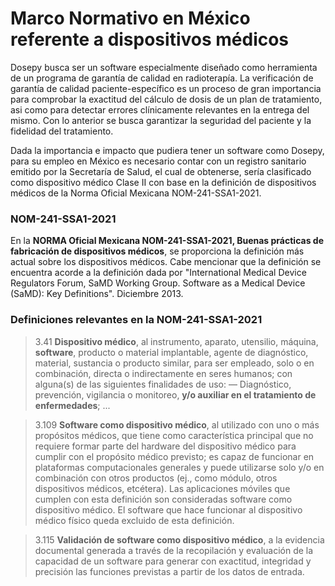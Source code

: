 # Marco Normativo en México referente a dispositivos médicos

Dosepy busca ser un software especialmente diseñado como herramienta de un programa de garantía de calidad en radioterapía. La verificación de garantía de calidad paciente-específico  es un proceso de gran importancia para comprobar la exactitud del cálculo de dosis de un plan de tratamiento, asi como para detectar errores clínicamente relevantes en la entrega del mismo. Con lo anterior se busca garantizar la seguridad del paciente y la fidelidad del tratamiento.
 
Dada la importancia e impacto que pudiera tener un software como Dosepy, para su empleo en México es necesario contar con un registro sanitario emitido por la Secretaría de Salud, el cual de obtenerse, sería clasificado como dispositivo médico Clase II con base en la definición de dispositivos médicos de la Norma Oficial Mexicana NOM-241-SSA1-2021.

### NOM-241-SSA1-2021

En la **NORMA Oficial Mexicana NOM-241-SSA1-2021, Buenas prácticas de fabricación de dispositivos médicos**, se proporciona la definición más actual sobre los dispositivos médicos. Cabe mencionar que la definición se encuentra acorde a la definición dada por "International Medical Device Regulators Forum, SaMD Working Group. Software as a Medical Device (SaMD): Key Definitions". Diciembre 2013. 

### Definiciones relevantes en la NOM-241-SSA1-2021

> 3.41 **Dispositivo médico**, al instrumento, aparato, utensilio, máquina, **software**, producto o material implantable, agente de diagnóstico, material, sustancia o producto similar, para ser empleado, solo o en combinación, directa o indirectamente en seres humanos; con alguna(s) de las siguientes finalidades de uso:
—    Diagnóstico, prevención, vigilancia o monitoreo, **y/o auxiliar en el tratamiento de enfermedades**; ...

> 3.109 **Software como dispositivo médico**, al utilizado con uno o más propósitos médicos, que tiene como característica principal que no requiere formar parte del hardware del dispositivo médico para cumplir con el propósito médico previsto; es capaz de funcionar en plataformas computacionales generales y puede utilizarse solo y/o en combinación con otros productos (ej., como módulo, otros dispositivos médicos, etcétera). Las aplicaciones móviles que cumplen con esta definición son consideradas software como dispositivo médico. El software que hace funcionar al dispositivo médico físico queda excluido de esta definición.

> 3.115 **Validación de software como dispositivo médico**, a la evidencia documental generada a través de la recopilación y evaluación de la capacidad de un software para generar con exactitud, integridad y precisión las funciones previstas a partir de los datos de entrada.

### 